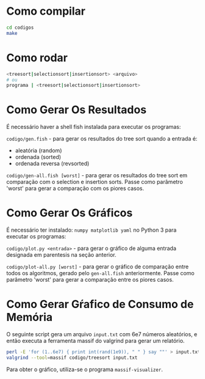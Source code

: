 # Como compilar
```sh
cd codigos
make
```

# Como rodar
```sh
<treesort|selectionsort|insertionsort> <arquivo>
# ou
programa | <treesort|selectionsort|insertionsort>
```

# Como Gerar Os Resultados
É necessário haver a shell fish instalada para executar os programas:

`codigo/gen.fish` - para gerar os resultados do tree sort quando a entrada é:
 - aleatória (random)
 - ordenada (sorted)
 - ordenada reversa (revsorted)

`codigo/gen-all.fish [worst]` - para gerar os resultados do tree sort em comparação com o selection e insertion sorts. Passe como parâmetro 'worst' para gerar a comparação com os piores casos.

# Como Gerar Os Gráficos
É necessário ter instalado: `numpy matplotlib yaml` no Python 3 para executar os programas:

`codigo/plot.py <entrada>` - para gerar o gráfico de alguma entrada designada em parentesis na seção anterior.

`codigo/plot-all.py [worst]` - para gerar o gráfico de comparação entre todos os algoritmos, gerado pelo `gen-all.fish` anteriormente. Passe como parâmetro 'worst' para gerar a comparação entre os piores casos.

# Como Gerar Gŕafico de Consumo de Memória
O seguinte script gera um arquivo `input.txt` com 6e7 números aleatórios, e então executa a ferramenta massif do valgrind para gerar um relatório.
```sh
perl -E 'for (1..6e7) { print int(rand(1e9)), " " } say ""' > input.txt
valgrind --tool=massif codigo/treesort input.txt
```

Para obter o gráfico, utiliza-se o programa `massif-visualizer`.
